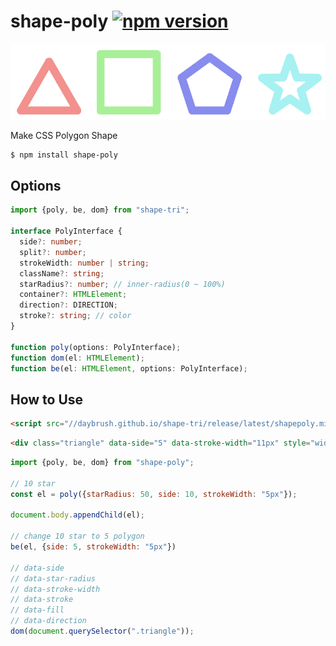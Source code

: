 # shape-poly  [![npm version](https://badge.fury.io/js/shape-poly.svg)](https://badge.fury.io/js/shape-poly)

![](./polygon.png)

Make CSS Polygon Shape

```sh
$ npm install shape-poly
```

## Options
```ts
import {poly, be, dom} from "shape-tri";

interface PolyInterface {
  side?: number;
  split?: number;
  strokeWidth: number | string;
  className?: string;
  starRadius?: number; // inner-radius(0 ~ 100%)
  container?: HTMLElement;
  direction?: DIRECTION;
  stroke?: string; // color
}

function poly(options: PolyInterface);
function dom(el: HTMLElement);
function be(el: HTMLElement, options: PolyInterface);
```


## How to Use

```html
<script src="//daybrush.github.io/shape-tri/release/latest/shapepoly.min.js"></script>
```
```html
<div class="triangle" data-side="5" data-stroke-width="11px" style="width: 100px"></div>
```
```js
import {poly, be, dom} from "shape-poly";

// 10 star
const el = poly({starRadius: 50, side: 10, strokeWidth: "5px"});

document.body.appendChild(el);

// change 10 star to 5 polygon
be(el, {side: 5, strokeWidth: "5px"})

// data-side
// data-star-radius
// data-stroke-width
// data-stroke
// data-fill
// data-direction
dom(document.querySelector(".triangle"));
```